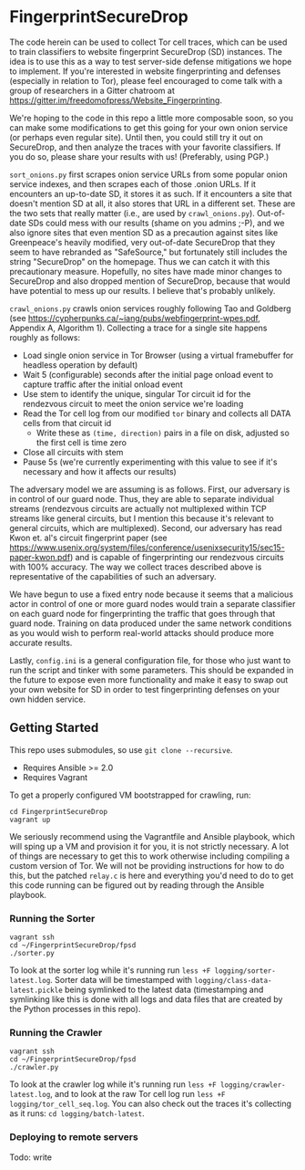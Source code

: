 # FingerprintSecureDrop

The code herein can be used to collect Tor cell traces, which can be used to
train classifiers to website fingerprint SecureDrop (SD) instances. The idea is
to use this as a way to test server-side defense mitigations we hope to
implement. If you're interested in website fingerprinting and defenses
(especially in relation to Tor), please feel encouraged to come talk with a
group of researchers in a Gitter chatroom at
https://gitter.im/freedomofpress/Website_Fingerprinting. 

We're hoping to the code in this repo a little more composable soon, so you can
make some modifications to get this going for your own onion service (or perhaps
even regular site). Until then, you could still try it out on SecureDrop, and
then analyze the traces with your favorite classifiers. If you do so, please
share your results with us! (Preferably, using PGP.)

`sort_onions.py` first scrapes onion service URLs from some popular onion
service indexes, and then scrapes each of those .onion URLs. If it encounters an
up-to-date SD, it stores it as such. If it encounters a site that doesn't
mention SD at all, it also stores that URL in a different set. These are the two
sets that really matter (i.e., are used by `crawl_onions.py`). Out-of-date SDs
could mess with our results (shame on you admins ;-P), and we also ignore sites
that even mention SD as a precaution against sites like Greenpeace's heavily
modified, very out-of-date SecureDrop that they seem to have rebranded as
"SafeSource," but fortunately still includes the string "SecureDrop" on the
homepage. Thus we can catch it with this precautionary measure. Hopefully, no
sites have made minor changes to SecureDrop and also dropped mention of
SecureDrop, because that would have potential to mess up our results. I believe
that's probably unlikely.

`crawl_onions.py` crawls onion services roughly following Tao and Goldberg (see
https://cypherpunks.ca/~iang/pubs/webfingerprint-wpes.pdf, Appendix A, Algorithm
1). Collecting a trace for a single site happens roughly as follows:

* Load single onion service in Tor Browser (using a virtual framebuffer for
    headless operation by default)
* Wait 5 (configurable) seconds after the initial page onload event to capture
    traffic after the initial onload event
* Use stem to identify the unique, singular Tor circuit id for the rendezvous
    circuit to meet the onion service we're loading
* Read the Tor cell log from our modified `tor` binary and collects all DATA
    cells from that circuit id
    * Write these as `(time, direction)` pairs in a file on disk, adjusted so
        the first cell is time zero
* Close all circuits with stem
* Pause 5s (we're currently experimenting with this value to see if it's
  necessary and how it affects our results)

The adversary model we are assuming is as follows. First, our adversary is in
control of our guard node. Thus, they are able to separate individual streams
(rendezvous circuits are actually not multiplexed within TCP streams like
general circuits, but I mention this because it's relevant to general circuits,
which are multiplexed). Second, our adversary has read Kwon et. al's circuit
fingerprint paper (see
https://www.usenix.org/system/files/conference/usenixsecurity15/sec15-paper-kwon.pdf)
and is capable of fingerprinting our rendezvous circuits with 100% accuracy. The
way we collect traces described above is representative of the capabilities of
such an adversary.

We have begun to use a fixed entry node because it seems that a malicious actor
in control of one or more guard nodes would train a separate classifier on each
guard node for fingerprinting the traffic that goes through that guard node.
Training on data produced under the same network conditions as you would wish to
perform real-world attacks should produce more accurate results.

Lastly, `config.ini` is a general configuration file, for those who just want to
run the script and tinker with some parameters. This should be expanded in the
future to expose even more functionality and make it easy to swap out your own
website for SD in order to test fingerprinting defenses on your own hidden
service.

## Getting Started

This repo uses submodules, so use `git clone --recursive`.

* Requires Ansible >= 2.0
* Requires Vagrant

To get a properly configured VM bootstrapped for crawling, run:

```
cd FingerprintSecureDrop
vagrant up
```

We seriously recommend using the Vagrantfile and Ansible playbook, which will
sping up a VM and provision it for you, it is not strictly necessary. A lot of
things are necessary to get this to work otherwise including compiling a custom
version of Tor. We will not be providing instructions for how to do this, but
the patched `relay.c` is here and everything you'd need to do to get this code
running can be figured out by reading through the Ansible playbook.

### Running the Sorter

```
vagrant ssh
cd ~/FingerprintSecureDrop/fpsd
./sorter.py
```

To look at the sorter log while it's running run `less +F
logging/sorter-latest.log`. Sorter data will be timestamped with
`logging/class-data-latest.pickle` being symlinked to the latest data
(timestamping and symlinking like this is done with all logs and data files that
are created by the Python processes in this repo).

### Running the Crawler

```
vagrant ssh
cd ~/FingerprintSecureDrop/fpsd
./crawler.py
```

To look at the crawler log while it's running run `less +F
logging/crawler-latest.log`, and to look at the raw Tor cell log run `less +F
logging/tor_cell_seq.log`. You can also check out the traces it's collecting as
it runs: `cd logging/batch-latest`.

### Deploying to remote servers

Todo: write
